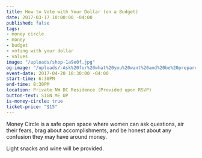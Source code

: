 ```yaml
---
title: How to Vote with Your Dollar (on a Budget)
date: 2017-03-17 10:00:00 -04:00
published: false
tags:
- money circle
- money
- budget
- voting with your dollar
- values
image: "/uploads/shop-1a9e0f.jpg"
og-image: "/uploads/-Ask%20for%20what%20you%20want%20and%20be%20prepared%20to%20get%20it.-%20(2).png"
event-date: 2017-04-20 18:30:00 -04:00
start-time: 6:30PM
end-time: 8:30PM
location: Private NW DC Residence (Provided upon RSVP)
button-text: SIGN ME UP
is-money-circle: true
ticket-price: "$15"
---
```


Money Circle is a safe open space where women can ask questions, air their fears, brag about accomplishments, and be honest about any confusion they may have around money.

Light snacks and wine will be provided.